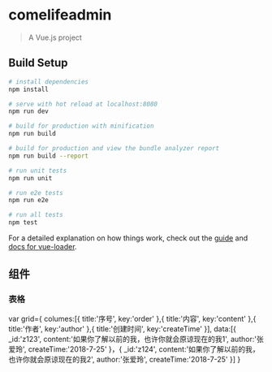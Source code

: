 # comelifeadmin

> A Vue.js project

## Build Setup

``` bash
# install dependencies
npm install

# serve with hot reload at localhost:8080
npm run dev

# build for production with minification
npm run build

# build for production and view the bundle analyzer report
npm run build --report

# run unit tests
npm run unit

# run e2e tests
npm run e2e

# run all tests
npm test
```

For a detailed explanation on how things work, check out the [guide](http://vuejs-templates.github.io/webpack/) and [docs for vue-loader](http://vuejs.github.io/vue-loader).

## 组件
### 表格
var grid={
	columes:[{
		title:'序号',
		key:'order'
	},{
		title:'内容',
		key:'content'
	},{
		title:'作者',
		key:'author'
	},{
		title:'创建时间',
		key:'createTime'
	}],
	data:[{
		_id:'z123',
		content:'如果你了解以前的我，也许你就会原谅现在的我1',
		author:'张爱玲',
		createTime:'2018-7-25'
	}，{
		_id:'z124',
		content:'如果你了解以前的我，也许你就会原谅现在的我2',
		author:'张爱玲',
		createTime:'2018-7-25'
	}]
}

